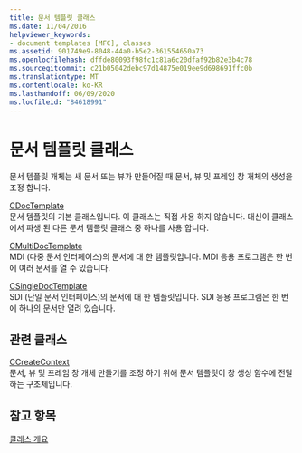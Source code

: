 ```yaml
---
title: 문서 템플릿 클래스
ms.date: 11/04/2016
helpviewer_keywords:
- document templates [MFC], classes
ms.assetid: 901749e9-8048-44a0-b5e2-361554650a73
ms.openlocfilehash: dffde80093f98fc1c81a6c20dfaf92b82e3b4c78
ms.sourcegitcommit: c21b05042debc97d14875e019ee9d698691ffc0b
ms.translationtype: MT
ms.contentlocale: ko-KR
ms.lasthandoff: 06/09/2020
ms.locfileid: "84618991"
---
```

# <a name="document-template-classes"></a>문서 템플릿 클래스

문서 템플릿 개체는 새 문서 또는 뷰가 만들어질 때 문서, 뷰 및 프레임 창 개체의 생성을 조정 합니다.

[CDocTemplate](reference/cdoctemplate-class.md)<br/>
문서 템플릿의 기본 클래스입니다. 이 클래스는 직접 사용 하지 않습니다. 대신이 클래스에서 파생 된 다른 문서 템플릿 클래스 중 하나를 사용 합니다.

[CMultiDocTemplate](reference/cmultidoctemplate-class.md)<br/>
MDI (다중 문서 인터페이스)의 문서에 대 한 템플릿입니다. MDI 응용 프로그램은 한 번에 여러 문서를 열 수 있습니다.

[CSingleDocTemplate](reference/csingledoctemplate-class.md)<br/>
SDI (단일 문서 인터페이스)의 문서에 대 한 템플릿입니다. SDI 응용 프로그램은 한 번에 하나의 문서만 열려 있습니다.

## <a name="related-class"></a>관련 클래스

[CCreateContext](reference/ccreatecontext-structure.md)<br/>
문서, 뷰 및 프레임 창 개체 만들기를 조정 하기 위해 문서 템플릿이 창 생성 함수에 전달 하는 구조체입니다.

## <a name="see-also"></a>참고 항목

[클래스 개요](class-library-overview.md)
